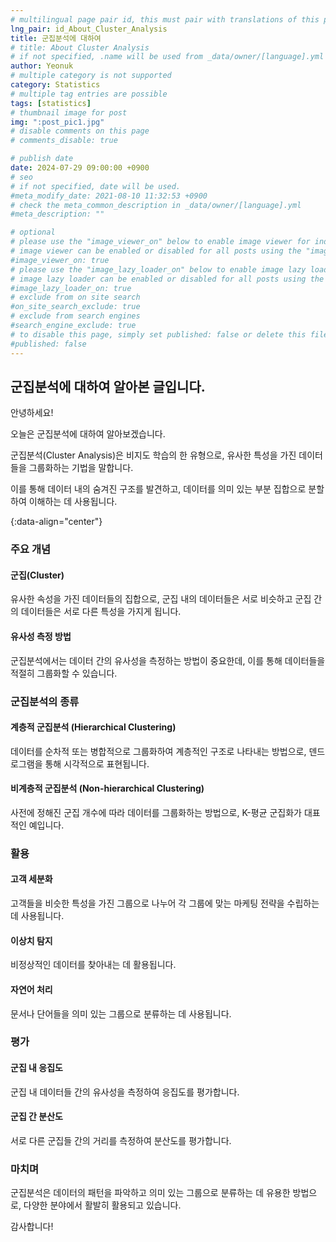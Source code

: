 ```yaml
---
# multilingual page pair id, this must pair with translations of this page. (This name must be unique)
lng_pair: id_About_Cluster_Analysis
title: 군집분석에 대하여
# title: About Cluster Analysis
# if not specified, .name will be used from _data/owner/[language].yml
author: Yeonuk
# multiple category is not supported
category: Statistics
# multiple tag entries are possible
tags: [statistics]
# thumbnail image for post
img: ":post_pic1.jpg"
# disable comments on this page
# comments_disable: true

# publish date
date: 2024-07-29 09:00:00 +0900
# seo
# if not specified, date will be used.
#meta_modify_date: 2021-08-10 11:32:53 +0900
# check the meta_common_description in _data/owner/[language].yml
#meta_description: ""

# optional
# please use the "image_viewer_on" below to enable image viewer for individual pages or posts (_posts/ or [language]/_posts folders).
# image viewer can be enabled or disabled for all posts using the "image_viewer_posts: true" setting in _data/conf/main.yml.
#image_viewer_on: true
# please use the "image_lazy_loader_on" below to enable image lazy loader for individual pages or posts (_posts/ or [language]/_posts folders).
# image lazy loader can be enabled or disabled for all posts using the "image_lazy_loader_posts: true" setting in _data/conf/main.yml.
#image_lazy_loader_on: true
# exclude from on site search
#on_site_search_exclude: true
# exclude from search engines
#search_engine_exclude: true
# to disable this page, simply set published: false or delete this file
#published: false
---
```


<!-- outline-start -->

## 군집분석에 대하여 알아본 글입니다.

안녕하세요!

오늘은 군집분석에 대하여 알아보겠습니다.

군집분석(Cluster Analysis)은 비지도 학습의 한 유형으로, 유사한 특성을 가진 데이터들을 그룹화하는 기법을 말합니다.

이를 통해 데이터 내의 숨겨진 구조를 발견하고, 데이터를 의미 있는 부분 집합으로 분할하여 이해하는 데 사용됩니다.

{:data-align="center"}

<!-- outline-end -->

### 주요 개념

#### 군집(Cluster)

유사한 속성을 가진 데이터들의 집합으로, 군집 내의 데이터들은 서로 비슷하고 군집 간의 데이터들은 서로 다른 특성을 가지게 됩니다.

#### 유사성 측정 방법

군집분석에서는 데이터 간의 유사성을 측정하는 방법이 중요한데, 이를 통해 데이터들을 적절히 그룹화할 수 있습니다.

### 군집분석의 종류

#### 계층적 군집분석 (Hierarchical Clustering)

데이터를 순차적 또는 병합적으로 그룹화하여 계층적인 구조로 나타내는 방법으로, 덴드로그램을 통해 시각적으로 표현됩니다.

#### 비계층적 군집분석 (Non-hierarchical Clustering)

사전에 정해진 군집 개수에 따라 데이터를 그룹화하는 방법으로, K-평균 군집화가 대표적인 예입니다.

### 활용

#### 고객 세분화

고객들을 비슷한 특성을 가진 그룹으로 나누어 각 그룹에 맞는 마케팅 전략을 수립하는 데 사용됩니다.

#### 이상치 탐지

비정상적인 데이터를 찾아내는 데 활용됩니다.

#### 자연어 처리

문서나 단어들을 의미 있는 그룹으로 분류하는 데 사용됩니다.

### 평가

#### 군집 내 응집도

군집 내 데이터들 간의 유사성을 측정하여 응집도를 평가합니다.

#### 군집 간 분산도

서로 다른 군집들 간의 거리를 측정하여 분산도를 평가합니다.

### 마치며

군집분석은 데이터의 패턴을 파악하고 의미 있는 그룹으로 분류하는 데 유용한 방법으로, 다양한 분야에서 활발히 활용되고 있습니다.

감사합니다!

